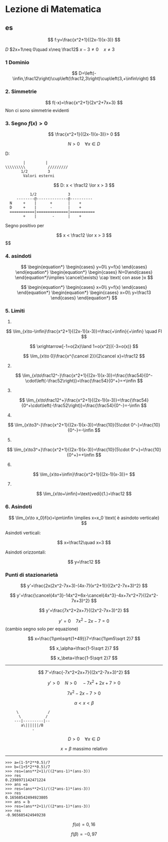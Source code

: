 # Lezione di Matematica
## es

$$
f:y=\frac{x^2+1}{(2x-1)(x-3)}
$$

$D$   $2x+1\neq 0\quad x\neq \frac12$
$x-3\neq 0 \quad x\neq 3$
### 1 Dominio
$$
D=\left(-\infin,\frac12\right)\cup\left(\frac12,3\right)\cup\left(3,+\infin\right)
$$

### 2. Simmetrie
$$
f(-x)=\frac{x^2+1}{2x^2+7x+3}
$$
Non ci sono simmetrie evidenti

### 3. Segno $f(x)> 0$

$$
\frac{x^2+1}{(2x-1)(x-3)}> 0
$$

$$
N> 0 \quad \forall x \in D
$$

D:

			|         |
	\\\\\\\\\          /////////
	       1/2         3
            Valori esterni		

$$
D: x < \frac12 \lor x  > 3
$$

               1/2              3
         --------@--------------@----------
      N     +    |      +       |    +
      D     +    |      -       |    +
      ===========|==============|===========
            +    |       -      |    +


Segno positivo per 


$$
x < \frac12 \lor x  > 3
$$
$$

### 4. asindoti

$$
\begin{equation*} \begin{cases} 
y=0\\
y=f(x)
\end{cases} \end{equation*}
\begin{equation*} \begin{cases} N=0\end{cases} \end{equation*}\implies \cancel{\exists} \cap \text{ con asse }x
$$

$$
\begin{equation*} \begin{cases} 
x=0\\
y=f(x)
\end{cases} \end{equation*}
\begin{equation*} \begin{cases}
x=0\\
y=\frac13
 \end{cases} \end{equation*}
$$

### 5. Limiti


1.
$$
\lim_{x\to-\infin}\frac{x^2+1}{(2x-1)(x-3)}=\frac{+\infin}{+\infin} \quad FI
$$

$$
\xrightarrow[-1=o(2x)\land 1=o(x^2)]{-3=o(x)}
$$

$$
\lim_{x\to 0}\frac{x^{\cancel 2}}{2\cancel x}=\frac12
$$

2.

$$
\lim_{x\to\frac12^-}\frac{x^2+1}{(2x-1)(x-3)}=\frac{\frac54}{0^-\cdot\left(-\frac52\right)}=\frac{\frac54}{0^+}=+\infin
$$

3.

$$
\lim_{x\to\frac12^+}\frac{x^2+1}{(2x-1)(x-3)}=\frac{\frac54}{0^+\cdot\left(-\frac52\right)}=\frac{\frac54}{0^-}=-\infin
$$

4.
$$
\lim_{x\to3^-}\frac{x^2+1}{(2x-1)(x-3)}=\frac{10}{5\cdot 0^-}=\frac{10}{0^-}=-\infin
$$

5.
$$
\lim_{x\to3^+}\frac{x^2+1}{(2x-1)(x-3)}=\frac{10}{5\cdot 0^+}=\frac{10}{0^+}=+\infin
$$


6.
$$
\lim_{x\to+\infin}\frac{x^2+1}{(2x-1)(x-3)}=
$$

7.

$$
\lim_{x\to+\infin}=\text{vedi}(1.)=\frac12
$$

### 6. Asindoti


$$
\lim_{x\to x_0}f(x)=\pm\infin \implies x=x_0 \text{ è asindoto verticale}
$$

Asindoti verticali:

$$
x=\frac12\quad x=3
$$

Asindoti orizzontali:

$$
y=\frac12
$$

### Punti di stazionarietà

$$
y'=\frac{2x(2x^2-7x+3)-(4x-7)(x^2+1)}{(2x^2-7x+3)^2}
$$

$$
y'=\frac{\cancel{4x^3}-14x^2+6x-\cancel{4x^3}-4x+7x^2+7}{(2x^2-7x+3)^2}
$$

$$
y'=\frac{7x^2+2x+7}{(2x^2-7x+3)^2}
$$

$$
y'=0\quad 7x^2-2x-7=0
$$ (cambio segno solo per equazione)

$$
x=\frac{1\pm\sqrt{1+49}}7=\frac{1\pm5\sqrt 2}7
$$

$$
x_\alpha=\frac{1-5\sqrt 2}7
$$

$$
x_\beta=\frac{1-5\sqrt 2}7
$$


---

$$
7'=\frac{-7x^2+2x+7}{(2x^2-7x+3)^2}
$$

$$
y'> 0\quad N> 0\quad -7x^2+2x+7> 0
$$

$$
7x^2-2x-7> 0
$$

$$
\alpha < x < \beta
$$
  
         \             /
          \           /
		---|---------|--
           a\||||||/B
                -
$$
D> 0 \quad \forall x \in D
$$


$$
x=\beta \text{ massimo relativo }
$$


---

```
>>> a=(1-5*2**0.5)/7
>>> b=(1+5*2**0.5)/7
>>> res=(ans**2+1)/((2*ans-1)*(ans-3))
>>> res
0.2398971142471224
>>> ans =a
>>> res=(ans**2+1)/((2*ans-1)*(ans-3))
>>> res
0.16568542494923805
>>> ans = b
>>> res=(ans**2+1)/((2*ans-1)*(ans-3))
>>> res
-0.965685424949238
```
$$
f(\alpha)=0,16
$$

$$
f(\beta)=-0,97
$$
<!--stackedit_data:
eyJoaXN0b3J5IjpbLTEyMjI2NzA2NiwxMzMxODYwMjYyXX0=
-->